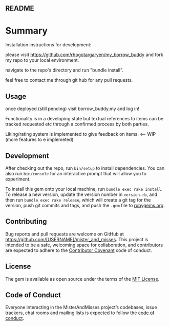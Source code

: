 ## README ##

# Summary

Installation instructions for development:

please visit https://github.com/rhogotargaryen/my_borrow_buddy and fork my repo to your local environment.

navigate to the repo's directory and run "bundle install".

feel free to contact me through git hub for any pull requests.

## Usage

once deployed (still pending) visit borrow_buddy.my and log in!

Functionality is in a developing state but textual references to items can be tracked requested etc through a confirmed process by both parties.

Liking/rating system is implemented to give feedback on items.  <-- WIP (more features to e implemeted)

## Development

After checking out the repo, run `bin/setup` to install dependencies. You can also run `bin/console` for an interactive prompt that will allow you to experiment.

To install this gem onto your local machine, run `bundle exec rake install`. To release a new version, update the version number in `version.rb`, and then run `bundle exec rake release`, which will create a git tag for the version, push git commits and tags, and push the `.gem` file to [rubygems.org](https://rubygems.org).

## Contributing

Bug reports and pull requests are welcome on GitHub at https://github.com/[USERNAME]/mister_and_misses. This project is intended to be a safe, welcoming space for collaboration, and contributors are expected to adhere to the [Contributor Covenant](http://contributor-covenant.org) code of conduct.

## License

The gem is available as open source under the terms of the [MIT License](https://opensource.org/licenses/MIT).

## Code of Conduct

Everyone interacting in the MisterAndMisses project’s codebases, issue trackers, chat rooms and mailing lists is expected to follow the [code of conduct](https://github.com/[USERNAME]/mister_and_misses/blob/master/CODE_OF_CONDUCT.md).


